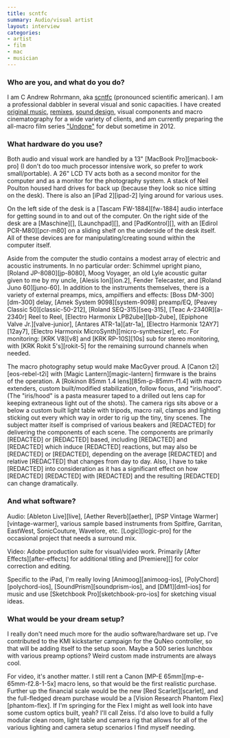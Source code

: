 ```yaml
---
title: scntfc
summary: Audio/visual artist
layout: interview
categories:
- artist
- film
- mac
- musician
---
```


### Who are you, and what do you do?

I am C Andrew Rohrmann, aka [scntfc](http://cargocollective.com/scntfc "C's website.") (pronounced scientific american). I am a professional dabbler in several visual and sonic capacities. I have created [original music](http://www.youtube.com/watch?v=-7fudSMOva4 "The trailer for 'Zombies of Mass Destruction' on YouTube."), [remixes](http://vimeo.com/17420257/ "A remix of Bob Dylan's 'Master of War' for Crackdown 2, on Vimeo."), [sound design](http://cargocollective.com/scntfc/Microsoft-Xbox-Dashboard "C's post on the Xbox dashboard."), visual components and macro cinematography for a wide variety of clients, and am currently preparing the all-macro film series ["Undone"](http://vimeo.com/21348086/ "A mini-film from 'Undone', on Vimeo.") for debut sometime in 2012.

### What hardware do you use?

Both audio and visual work are handled by a 13" [MacBook Pro][macbook-pro] (I don't do too much processor intensive work, so prefer to work small/portable). A 26" LCD TV acts both as a second monitor for the computer and as a monitor for the photography system. A stack of Neil Poulton housed hard drives for back up (because they look so nice sitting on the desk). There is also an [iPad 2][ipad-2] lying around for various uses.

On the left side of the desk is a [Tascam FW-1884][fw-1884] audio interface for getting sound in to and out of the computer. On the right side of the desk are a [Maschine][], [Launchpad][], and [PadKontrol][], with an [Edirol PCR-M80][pcr-m80] on a sliding shelf on the underside of the desk itself. All of these devices are for manipulating/creating sound within the computer itself.

Aside from the computer the studio contains a modest array of electric and acoustic instruments. In no particular order: Schimmel upright piano, [Roland JP-8080][jp-8080], Moog Voyager, an old Lyle acoustic guitar given to me by my uncle, [Alesis Ion][ion.2], Fender Telecaster, and [Roland Juno 60][juno-60]. In addition to the instruments themselves, there is a variety of external preamps, mics, ampilfiers and effects: [Boss DM-300][dm-300] delay, [Amek System 9098][system-9098] preamp/EQ, [Peavey Classic 50][classic-50-212], [Roland SEQ-315][seq-315], [Teac A-2340R][a-2340r] Reel to Reel, [Electro Harmonix LPB2ube][lpb-2ube], [Epiphone Valve Jr.][valve-junior], [Antares ATR-1a][atr-1a], [Electro Harmonix 12AY7][12ay7], [Electro Harmonix MicroSynth][micro-synthesizer], etc. For monitoring: [KRK V8][v8] and [KRK RP-10S][10s] sub for stereo monitoring, with [KRK Rokit 5's][rokit-5] for the remaining surround channels when needed.

The macro photography setup would make MacGyver proud. A [Canon t2i][eos-rebel-t2i] with [Magic Lantern][magic-lantern] firmware is the brains of the operation. A [Rokinon 85mm 1.4 lens][85m-p-85mm-f1.4] with macro extenders, custom built/modified stabilization, follow focus, and "iris/hood". (The "iris/hood" is a pasta measurer taped to a drilled out lens cap for keeping extraneous light out of the shots). The camera rigs sits above or a below a custom built light table with tripods, macro rail, clamps and lighting sticking out every which way in order to rig up the tiny, tiny scenes. The subject matter itself is comprised of various beakers and \[REDACTED\] for delivering the components of each scene. The components are primarily \[REDACTED\] or \[REDACTED\] based, including \[REDACTED\] and \[REDACTED\] which induce \[REDACTED\] reactions, but may also be \[REDACTED\] or \[REDACTED\], depending on the average \[REDACTED\] and relative \[REDACTED\] that changes from day to day. Also, I have to take \[REDACTED\] into consideration as it has a significant effect on how \[REDACTED\] \[REDACTED\] with \[REDACTED\] and the resulting \[REDACTED\] can change dramatically.

### And what software?

Audio: [Ableton Live][live], [Aether Reverb][aether], [PSP Vintage Warmer][vintage-warmer], various sample based instruments from Spitfire, Garritan, EastWest, SonicCouture, Wavelore, etc. [Logic][logic-pro] for the occasional project that needs a surround mix.

Video: Adobe production suite for visual/video work. Primarily [After Effects][after-effects] for additional titling and [Premiere][] for color correction and editing.

Specific to the iPad, I'm really loving [Animoog][animoog-ios], [PolyChord][polychord-ios], [SoundPrism][soundprism-ios], and [DM1][dm1-ios] for music and use [Sketchbook Pro][sketchbook-pro-ios] for sketching visual ideas.

### What would be your dream setup?

I really don't need much more for the audio software/hardware set up. I've contributed to the KMI kickstarter campaign for the QuNeo controller, so that will be adding itself to the setup soon. Maybe a 500 series lunchbox with various preamp options? Weird custom made instruments are always cool.

For video, it's another matter. I still rent a Canon [MP-E 65mm][mp-e-65mm-f2.8-1-5x] macro lens, so that would be the first realistic purchase. Further up the financial scale would be the new [Red Scarlet][scarlet], and the full-fledged dream purchase would be a [Vision Research Phantom Flex][phantom-flex]. If I'm springing for the Flex I might as well look into have some custom optics built, yeah? I'll call Zeiss. I'd also love to build a fully modular clean room, light table and camera rig that allows for all of the various lighting and camera setup scenarios I find myself needing.